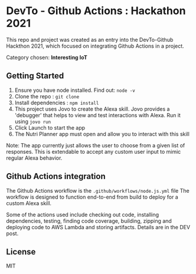 # DevTo - Github Actions : Hackathon 2021 

<p> This repo and project was created as an entry into the DevTo-Github Hackthon 2021, which focused on integrating Github Actions in a project. </p>
<p> Category chosen: <b> Interesting IoT </b> </p>

## Getting Started

1. Ensure you have node installed. Find out: `node -v`
2. Clone the repo : `git clone `
3. Install dependencies : `npm install` 
4. This project uses Jovo to create the Alexa skill. Jovo provides a 'debugger' that helps to view and test interactions with Alexa. Run it using `jovo run`
5. Click Launch to start the app 
6. The Nutri Planner app must open and allow you to interact with this skill 

Note: The app currently just allows the user to choose from a given list of responses. This is extendable to accept any custom user input to mimic regular Alexa behavior. 

## Github Actions integration 

The Github Actions workflow is the `.github/workflows/node.js.yml` file
The workflow is designed to function end-to-end from build to deploy for a custom Alexa skill. 

Some of the actions used include checking out code, installing dependencies, testing, finding code coverage, building, zipping and deploying code to AWS Lambda and storing artifacts. Details are in the DEV post. 

## License
MIT
